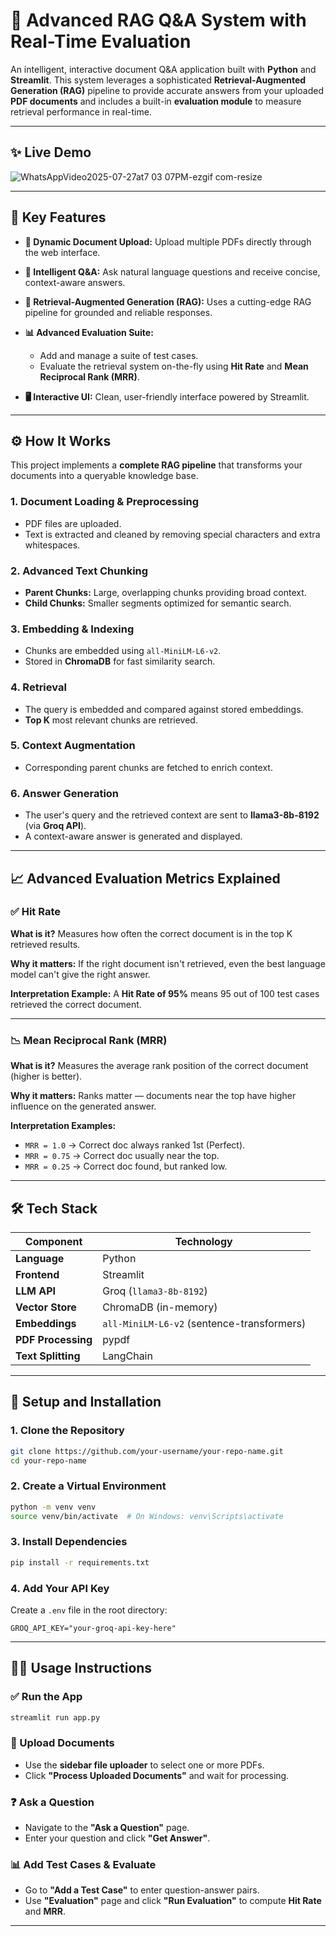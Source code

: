 

# 🚀 Advanced RAG Q\&A System with Real-Time Evaluation

An intelligent, interactive document Q\&A application built with **Python** and **Streamlit**. This system leverages a sophisticated **Retrieval-Augmented Generation (RAG)** pipeline to provide accurate answers from your uploaded **PDF documents** and includes a built-in **evaluation module** to measure retrieval performance in real-time.

---

## ✨ Live Demo




![WhatsAppVideo2025-07-27at7 03 07PM-ezgif com-resize](https://github.com/user-attachments/assets/2aa65a41-d147-4e05-ba0b-31dd44ea6fa0)



---

## 🔑 Key Features

* **📁 Dynamic Document Upload:** Upload multiple PDFs directly through the web interface.
* **🤖 Intelligent Q\&A:** Ask natural language questions and receive concise, context-aware answers.
* **🧠 Retrieval-Augmented Generation (RAG):** Uses a cutting-edge RAG pipeline for grounded and reliable responses.
* **📊 Advanced Evaluation Suite:**

  * Add and manage a suite of test cases.
  * Evaluate the retrieval system on-the-fly using **Hit Rate** and **Mean Reciprocal Rank (MRR)**.
* **🖥️ Interactive UI:** Clean, user-friendly interface powered by Streamlit.

---

## ⚙️ How It Works

This project implements a **complete RAG pipeline** that transforms your documents into a queryable knowledge base.

### 1. **Document Loading & Preprocessing**

* PDF files are uploaded.
* Text is extracted and cleaned by removing special characters and extra whitespaces.

### 2. **Advanced Text Chunking**

* **Parent Chunks:** Large, overlapping chunks providing broad context.
* **Child Chunks:** Smaller segments optimized for semantic search.

### 3. **Embedding & Indexing**

* Chunks are embedded using `all-MiniLM-L6-v2`.
* Stored in **ChromaDB** for fast similarity search.

### 4. **Retrieval**

* The query is embedded and compared against stored embeddings.
* **Top K** most relevant chunks are retrieved.

### 5. **Context Augmentation**

* Corresponding parent chunks are fetched to enrich context.

### 6. **Answer Generation**

* The user's query and the retrieved context are sent to **llama3-8b-8192** (via **Groq API**).
* A context-aware answer is generated and displayed.

---

## 📈 Advanced Evaluation Metrics Explained

### ✅ **Hit Rate**

**What is it?**
Measures how often the correct document is in the top K retrieved results.

**Why it matters:**
If the right document isn't retrieved, even the best language model can't give the right answer.

**Interpretation Example:**
A **Hit Rate of 95%** means 95 out of 100 test cases retrieved the correct document.

---

### 📉 **Mean Reciprocal Rank (MRR)**

**What is it?**
Measures the average rank position of the correct document (higher is better).

**Why it matters:**
Ranks matter — documents near the top have higher influence on the generated answer.

**Interpretation Examples:**

* `MRR = 1.0` → Correct doc always ranked 1st (Perfect).
* `MRR = 0.75` → Correct doc usually near the top.
* `MRR = 0.25` → Correct doc found, but ranked low.

---

## 🛠️ Tech Stack

| Component          | Technology                                 |
| ------------------ | ------------------------------------------ |
| **Language**       | Python                                     |
| **Frontend**       | Streamlit                                  |
| **LLM API**        | Groq (`llama3-8b-8192`)                    |
| **Vector Store**   | ChromaDB (in-memory)                       |
| **Embeddings**     | `all-MiniLM-L6-v2` (sentence-transformers) |
| **PDF Processing** | pypdf                                      |
| **Text Splitting** | LangChain                                  |

---

## 🚀 Setup and Installation

### 1. **Clone the Repository**

```bash
git clone https://github.com/your-username/your-repo-name.git
cd your-repo-name
```

### 2. **Create a Virtual Environment**

```bash
python -m venv venv
source venv/bin/activate  # On Windows: venv\Scripts\activate
```

### 3. **Install Dependencies**

```bash
pip install -r requirements.txt
```

### 4. **Add Your API Key**

Create a `.env` file in the root directory:

```env
GROQ_API_KEY="your-groq-api-key-here"
```

---

## 🏃‍♀️ Usage Instructions

### ✅ Run the App

```bash
streamlit run app.py
```

### 📁 Upload Documents

* Use the **sidebar file uploader** to select one or more PDFs.
* Click **"Process Uploaded Documents"** and wait for processing.

### ❓ Ask a Question

* Navigate to the **"Ask a Question"** page.
* Enter your question and click **"Get Answer"**.

### 📊 Add Test Cases & Evaluate

* Go to **"Add a Test Case"** to enter question-answer pairs.
* Use **"Evaluation"** page and click **"Run Evaluation"** to compute **Hit Rate** and **MRR**.

---

